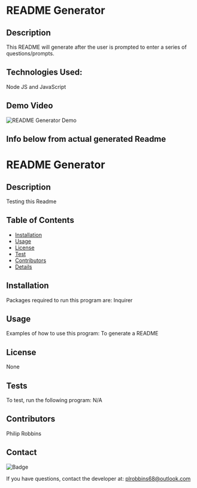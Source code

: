 # README Generator

## Description
This README will generate after the user is prompted to enter a series of questions/prompts.

## Technologies Used:
Node JS and JavaScript

## Demo Video
![README Generator Demo](https://github.com/plrobbins/README.Generator/blob/master/Demo_Video/README_Generator_Demo.gif)

## Info below from actual generated Readme
# README Generator
    
## Description
Testing this Readme
    
## Table of Contents
- [Installation](#Installation)
- [Usage](#usage)
- [License](#license)
- [Test](#test)
- [Contributors](#contributors)
- [Details](#details)
    
## Installation
Packages required to run this program are: Inquirer

## Usage
Examples of how to use this program: To generate a README

## License
None

## Tests
To test, run the following program: N/A

## Contributors
Philip Robbins

## Contact

![Badge](https://img.shields.io/badge/Github-plrobbins-4cbb9)

If you have questions, contact the developer at: plrobbins68@outlook.com